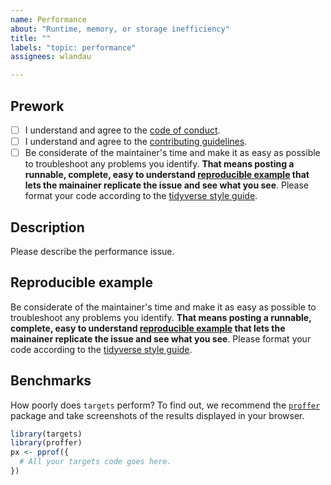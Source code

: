 ```yaml
---
name: Performance
about: "Runtime, memory, or storage inefficiency"
title: ""
labels: "topic: performance"
assignees: wlandau

---
```


## Prework

* [ ] I understand and agree to the [code of conduct](https://github.com/wlandau/targets/blob/master/CODE_OF_CONDUCT.md).
* [ ] I understand and agree to the [contributing guidelines](https://github.com/wlandau/targets/blob/master/CONTRIBUTING.md).
* [ ] Be considerate of the maintainer's time and make it as easy as possible to troubleshoot any problems you identify. **That means posting a runnable, complete, easy to understand [reproducible example](https://www.tidyverse.org/help/) that lets the mainainer replicate the issue and see what you see**. Please format your code according to the [tidyverse style guide](https://style.tidyverse.org/).

## Description

Please describe the performance issue.

## Reproducible example

Be considerate of the maintainer's time and make it as easy as possible to troubleshoot any problems you identify. **That means posting a runnable, complete, easy to understand [reproducible example](https://www.tidyverse.org/help/) that lets the mainainer replicate the issue and see what you see**. Please format your code according to the [tidyverse style guide](https://style.tidyverse.org/).

## Benchmarks

How poorly does `targets` perform? To find out, we recommend the [`proffer`](https://github.com/wlandau/proffer) package and take screenshots of the results displayed in your browser.

```r
library(targets)
library(proffer)
px <- pprof({
  # All your targets code goes here.
})
```
